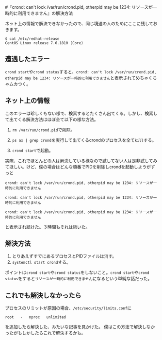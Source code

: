 #『crond: can't lock /var/run/crond.pid, otherpid may be 1234: リソースが一時的に利用できません』の解決方法

ネット上の情報で解決できなかったので、同じ境遇の人のためにここに残しておきます。

```
$ cat /etc/redhat-release 
CentOS Linux release 7.6.1810 (Core) 
```



## 遭遇したエラー

`crond start`や`crond status`すると、`crond: can't lock /var/run/crond.pid, otherpid may be 1234: リソースが一時的に利用できません`と表示されてめちゃくちゃムカつく。



## ネット上の情報

このエラーは珍しくもない様で、検索するとたくさん出てくる。しかし、検索して出てくる解決方法はほぼ全て以下の様な方法。

1. `rm /var/run/crond.pid`で削除。
2. `ps ax | grep crond`を実行して出てくるcrondのプロセスを全て`kill`する。

3. `crond start`で起動。

実際、これでほとんどの人は解決している様なので試してない人は是非試してみてほしい。けど、僕の場合はどんな順番でPIDを削除しcrondを起動しようがずっと

`crond: can't lock /var/run/crond.pid, otherpid may be 1234: リソースが一時的に利用できません`

`crond: can't lock /var/run/crond.pid, otherpid may be 1234: リソースが一時的に利用できません`

`crond: can't lock /var/run/crond.pid, otherpid may be 1234: リソースが一時的に利用できません`

と表示され続けた。３時間もそれは続いた。



## 解決方法

1. とりあえずすでにあるプロセスとPIDファイルは消す。
2. `systemctl start crond`する。

ポイントは`crond start`や`crond status`をしないこと。`crond start`や`crond status`をすると`リソースが一時的に利用できません`になるという単純な話だった。



## これでも解決しなかったら

プロセスのリミットが原因の場合、`/etc/security/limits.conf`に

`root	-	nproc	unlimited`

を追加したら解決した、みたいな記事を見かけた。
僕はこの方法で解決しなかったがもしかしたらこれで解決するかも。